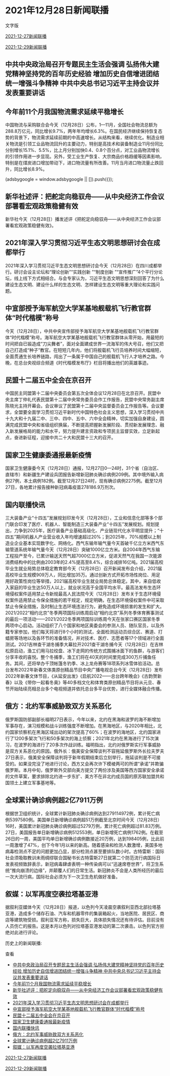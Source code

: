 







# 2021年12月28日新闻联播
 文字版








[2021-12-27新闻联播](/xinwenlianbo/20211227)


[2021-12-29新闻联播](/xinwenlianbo/20211229)





## 中共中央政治局召开专题民主生活会强调 弘扬伟大建党精神坚持党的百年历史经验 增加历史自信增进团结统一增强斗争精神 中共中央总书记习近平主持会议并发表重要讲话



## 今年前11个月我国物流需求延续平稳增长


中国物流与采购联合会今天（12月28日）公布，1—11月，全国社会物流总额为288.8万亿元，同比增长9.7%，两年年均增长6.3%。在国民经济继续保持恢复态势的背景下，物流需求延续前期的中高速增长。从结构来看，继续优化。制造业相关物流是引领工业品物流回升的主要动力，特别是高技术和装备制造业11月份同比分别增长15.1%、5.5%，比上月分别加快0.4、0.8个百分点，对工业品物流增长的引领作用进一步显现。另外，受工业生产恢复、大宗商品价格趋缓等因素影响，特别是在煤炭进口增加带动下，进口物流量有所改善。11月当月进口物流量止跌回升，同比增长8.9%。





 (adsbygoogle = window.adsbygoogle || []).push({});

 
## 新华社述评：把舵定向稳驭舟——从中央经济工作会议部署看宏观政策稳健有效


新华社今天（12月28日）播发述评《把舵定向稳驭舟——从中央经济工作会议部署看宏观政策稳健有效》。


## 2021年深入学习贯彻习近平生态文明思想研讨会在成都举行


2021年深入学习贯彻习近平生态文明思想研讨会今天（12月28日）在四川成都举行。研讨会设主论坛和“理论创新”“实践创新 ”“制度创新 ”“宣传推广”4个平行分论坛，线上线下方式相结合。与会专家认为，习近平生态文明思想深刻回答了为什么建设生态文明、建设什么样的生态文明、怎样建设生态文明等重大理论和实践问题。


## 中宣部授予海军航空大学某基地舰载机飞行教官群体“时代楷模”称号


今天（12月28日），中共中央宣传部授予海军航空大学某基地舰载机飞行教官群体“时代楷模”称号。海军航空大学某基地舰载机飞行教官群体从零开始，用最短的时间把自已锻造成“刀尖舞者”，面对全面建成世界一流海军的伟大号召，他们又把自己打造成“种子”教官。在短短几年内，他们将舰载机飞行员培养时间大幅缩短，全面贯通生长培养链路，闯出了一条属于中国自己的舰载机飞行人才培养之路。今晚，在总台央视综合频道《时代楷模发布厅》栏目将播出他们的英雄事迹。


## 民盟十二届五中全会在京召开


中国民主同盟第十二届中央委员会第五次全体会议12月28日在北京召开。民盟中央主席丁仲礼代表民盟第十二届中央常务委员会作工作报告，民盟中央常务副主席陈晓光主持开幕会。会议审议了民盟第十二届中央监督委员会工作报告等。会议要求，全盟要全面学习贯彻习近平新时代中国特色社会主义思想，深入学习贯彻中共十九大和十九届二中、三中、四中、五中、六中全会精神，切实加强自身建设，圆满完成民盟中央和省级组织换届，不断提高把握新发展阶段、贯彻新发展理念、融入新发展格局的能力和水平，努力提升建言资政和专项民主监督实效，立足新起点，奋进新征程，迎接中共二十大和民盟十三大的召开。


## 国家卫生健康委通报最新疫情


国家卫生健康委今天（12月28日）通报，12月27日0—24时，31个省（自治区、直辖市）和新疆生产建设兵团报告新增新冠肺炎确诊病例209例。其中境外输入病例27例，本土病例182例。截至12月27日24时，现有确诊病例2275例。截至12月27日，各地累计报告接种新冠病毒疫苗278186.9万剂次。


## 国内联播快讯


三大装备产业“十四五”发展规划印发今天（12月28日），工业和信息化部等多个部门联合印发了医疗、机器人、智能制造三大装备产业“十四五”发展规划。规划提出，力争到2025年，医疗装备产业基础高级化、产业链现代化水平明显提升；“十四五”期间机器人产业营业收入年均增速超过20%；到2025年，70%规模以上制造业企业基本实现数字化、网络化。西气东输年输气量今天首破千亿立方米西气东输管道系统年输气量今天（12月28日）突破1000亿立方米。自2004年西气东输工程投产至今，已累计输送天然气超7000亿立方米，促进天然气在我国一次能源消费结构中的比例由2003年的2.4%提高至8.4%，综合减排16亿吨。2021届高校毕业生就业局势总体稳定教育部今天（12月28日）召开新闻发布会介绍，2021届高校毕业生规模909万人，同比增加35万。通过创新方式开拓市场性岗位、用足用好政策性岗位等举措，2021届高校毕业生就业局势总体稳定。其中，来自低收入家庭的毕业生达50万人以上，就业状况高于全国平均水平。最高法发布生态环境侵权案件适用禁止令新规最高人民法院今天（12月28日）发布关于生态环境侵权案件适用禁止令保全措施的若干规定，规定明确，在生态环境侵权案件中可采取禁止令保全措施，及时制止生态环境违法行为，避免造成环境损害的发生和扩大。2021/2022“相约北京”冬季两项国际训练周启动“相约北京”系列冬季体育赛事测试的最后一项活动——2021/2022冬季两项国际训练周今天在张家口赛区国家冬季两项中心启动。活动组织了八个国家和地区奥委会的参测人员、随队官员，以及外籍专家参加，他们每天将进行8个小时的测试，全面检测运动员综合区、赛道、打蜡房等场地以及各环节的准备情况，并对技术、医疗、志愿者等17个领域进行全面测试。2021吉林查干湖冬捕季大幕拉开2021查干湖冬捕今天（12月28日）在吉林松原启动，渔工们用马拉绞盘、冰下走网的传统方式围捕冰面下的鱼群，与游客们分享丰收的喜悦。整个冬捕季，渔工们将在40天的时间里完成300万斤捕鱼任务。其间，还将举办千顶帐篷冬钓季、冰上龙舟赛等18项系列冰雪体验活动。总台发布2022年新春文体类原创精品节目中央广播电视总台今天（12月28日）发布2022年新春文体节目，《从延安出发》《启航2022——总台跨年晚会》《古韵贺新春》以及《带你一起看冬奥》等40多档文化和体育类原创精品节目将从元旦、春节开始陆续亮相总台多个电视频道并依托总台多平台优势，进行全媒体融合传播。


## 俄方：北约军事威胁致双方关系恶化


俄罗斯国防部副部长福明27日表示，今年以来，北约在黑海和波罗的海不断增加军事存在，演习规模和战斗训练强度不断增加。在黑海地区，与2020年相比，北约国家侦察机在黑海区域出动的架次提高了60%；在波罗的海地区，北约国家进行了1200多架次飞行和50多架次的海上侦察；2021年北约在黑海进行了15次演习，在波罗的海进行了20多次作战训练。福明指出，北约对俄罗斯实行军事威胁是双方关系恶化的原因。俄外长：俄美安全保障谈判不容拖延俄罗斯外长拉夫罗夫27日表示，俄美安全保障谈判将于新年假期结束后立刻举行，拖延谈判是不可接受的。如果没完没了地进行讨论，西方又会再次许下模棱两可的所谓“承诺”并欺骗俄罗斯。本月中旬，俄罗斯外交部向美方提交了两份涉及美国等西方国家安全承诺的文件草案，要求排除北约进一步东扩、美方不在非北约成员国的原苏联加盟共和国领土上建立军事基地等。


## 全球累计确诊病例超2亿7911万例


 根据世卫组织统计，全球累计新冠肺炎确诊病例达到279114972例，累计死亡病例5397580例。美国单日新增确诊病例超51万例截至北京时间今天（12月28日）16时，美国累计新冠肺炎确诊病例超过5279万例，累计死亡病例超过81.83万例。27日，美国报告单日新增确诊病例512553例，单日新增死亡病例1762例。在截至26日的一周，美国平均单日新增确诊病例数接近20万例，达到198405例，比此前一周激增了47%，创下今年1月以来的新高。随着感染和检测人数激增，美国多地病毒检测点不足的问题更加凸显，部分检测点甚至要排队数小时。古特雷斯：国际社会须吸取教训未雨绸缪联合国秘书长古特雷斯27日就第二个防范流行病国际日发表视频致辞表示，新冠病毒肆虐表明一种传染病可以“迅速席卷世界”，将卫生系统“推向崩溃的边缘”，并颠覆人们的日常生活。新冠肺炎不会是人类所经历的最后一次大流行病，国际社会必须为下一次卫生危机做好准备。


## 叙媒：以军再度空袭拉塔基亚港


据叙利亚媒体今天（12月28日）报道，以色列今天凌晨空袭叙利亚西北部拉塔基亚港，造成多个储存石油、汽车和机器零件的集装箱起火，当地医院、居民区、商店等建筑物受损。叙利亚军方称，损失巨大，具体损失情况还有待评估。目前没有人员伤亡的报告。这是本月以色列对拉塔基亚港发动的第二次袭击。以色列官方拒绝对此进行评论。






历史上的新闻联播:

 查看
 

* [中共中央政治局召开专题民主生活会强调 弘扬伟大建党精神坚持党的百年历史经验 增加历史自信增进团结统一增强斗争精神 中共中央总书记习近平主持会议并发表重要讲话](#中共中央政治局召开专题民主生活会强调-弘扬伟大建党精神坚持党的百年历史经验-增加历史自信增进团结统一增强斗争精神-中共中央总书记)
* [今年前11个月我国物流需求延续平稳增长](#今年前11个月我国物流需求延续平稳增长)
* [新华社述评：把舵定向稳驭舟——从中央经济工作会议部署看宏观政策稳健有效](#新华社述评：把舵定向稳驭舟——从中央经济工作会议部署看宏观政策稳健有效)
* [2021年深入学习贯彻习近平生态文明思想研讨会在成都举行](#2021年深入学习贯彻习近平生态文明思想研讨会在成都举行)
* [中宣部授予海军航空大学某基地舰载机飞行教官群体“时代楷模”称号](#中宣部授予海军航空大学某基地舰载机飞行教官群体“时代楷模”称号)
* [民盟十二届五中全会在京召开](#民盟十二届五中全会在京召开)
* [国家卫生健康委通报最新疫情](#国家卫生健康委通报最新疫情)
* [国内联播快讯](#国内联播快讯)
* [俄方：北约军事威胁致双方关系恶化](#俄方：北约军事威胁致双方关系恶化)
* [全球累计确诊病例超2亿7911万例](#全球累计确诊病例超2亿7911万例)
* [叙媒：以军再度空袭拉塔基亚港](#叙媒：以军再度空袭拉塔基亚港)






[2021-12-27新闻联播](/xinwenlianbo/20211227)


[2021-12-29新闻联播](/xinwenlianbo/20211229)



